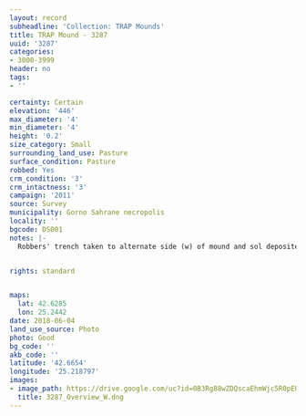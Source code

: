 ```yaml
---
layout: record
subheadline: 'Collection: TRAP Mounds'
title: TRAP Mound - 3287
uuid: '3287'
categories:
- 3000-3999
header: no
tags:
- ''

certainty: Certain
elevation: '446'
max_diameter: '4'
min_diameter: '4'
height: '0.2'
size_category: Small
surrounding_land_use: Pasture
surface_condition: Pasture
robbed: Yes
crm_condition: '3'
crm_intactness: '3'
campaign: '2011'
source: Survey
municipality: Gorno Sahrane necropolis
locality: ''
bgcode: DS001
notes: |-
  Robbers' trench taken to alternate side (w) of mound and sol deposited on east side.


rights: standard


maps:
  lat: 42.6285
  lon: 25.2442
date: 2018-06-04
land_use_source: Photo
photo: Good
bg_code: ''
akb_code: ''
latitude: '42.6654'
longitude: '25.218797'
images:
- image_path: https://drive.google.com/uc?id=0B3Rg88wZDQscaEhmWjc5R0pEUDQ
  title: 3287_Overview_W.dng
---
```

